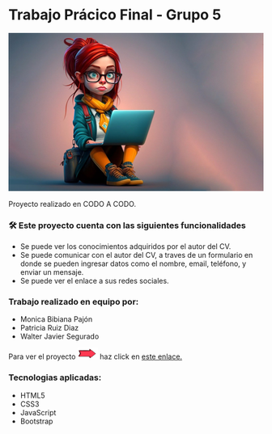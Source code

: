 # Trabajo Prácico Final - Grupo 5

<img src="./img/ai-generated.jpg">

Proyecto realizado en CODO A CODO.

### 🛠️ Este proyecto cuenta con las siguientes funcionalidades

- Se puede ver los conocimientos adquiridos por el autor del CV.
- Se puede comunicar con el autor del CV, a traves de un formulario en donde se pueden ingresar datos como el nombre, email, teléfono, y enviar un mensaje.
- Se puede ver el enlace a sus redes sociales.

### Trabajo realizado en equipo por:

- Monica Bibiana Pajón
- Patricia Ruiz Diaz
- Walter Javier Segurado

Para ver el proyecto <img src="./img/giphy.gif" width="40"> haz click en <a href="https://tpfinal-frontend-codoacodo.netlify.app">este enlace.</a>

### Tecnologias aplicadas:

- HTML5
- CSS3
- JavaScript
- Bootstrap
